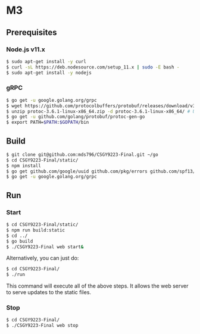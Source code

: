 # M3

## Prerequisites

### Node.js v11.x
```bash
$ sudo apt-get install -y curl
$ curl -sL https://deb.nodesource.com/setup_11.x | sudo -E bash -
$ sudo apt-get install -y nodejs
```

### gRPC
```bash
$ go get -u google.golang.org/grpc
$ wget https://github.com/protocolbuffers/protobuf/releases/download/v3.6.1/protoc-3.6.1-linux-x86_64.zip
$ unzip protoc-3.6.1-linux-x86_64.zip -d protoc-3.6.1-linux-x86_64/ # Update the environment variable PATH to include the path to the protoc binary file.
$ go get -u github.com/golang/protobuf/protoc-gen-go
$ export PATH=$PATH:$GOPATH/bin
```

## Build
```bash
$ git clone git@github.com:mds796/CSGY9223-Final.git ~/go
$ cd CSGY9223-Final/static/
$ npm install
$ go get github.com/google/uuid github.com/pkg/errors github.com/spf13/cobra
$ go get -u google.golang.org/grpc
```

## Run

### Start
```bash
$ cd CSGY9223-Final/static/
$ npm run build:static
$ cd ../
$ go build
$ ./CSGY9223-Final web start&
```

Alternatively, you can just do:
```bash
$ cd CSGY9223-Final/
$ ./run
```

This command will execute all of the above steps. It allows the web server to serve updates to the static files.

### Stop
```bash
$ cd CSGY9223-Final/
$ ./CSGY9223-Final web stop
```

